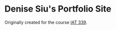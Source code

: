 # Denise Siu's Portfolio Site
Originally created for the course [IAT 339](https://andrewh.ca/teaches/web_design_and_development/).


